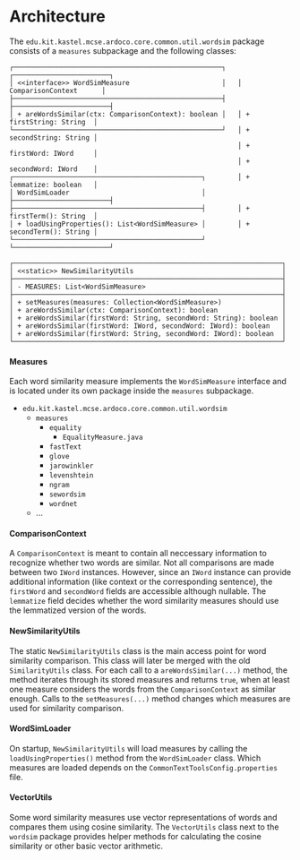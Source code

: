 # Architecture

The `edu.kit.kastel.mcse.ardoco.core.common.util.wordsim` package consists of a
`measures` subpackage and the following classes:

```
┌────────────────────────────────────────────────────┐   ┌────────────────────────┐
│ <<interface>> WordSimMeasure                       │   │ ComparisonContext      │
├────────────────────────────────────────────────────┤   ├────────────────────────┤ 
│ + areWordsSimilar(ctx: ComparisonContext): boolean │   │ + firstString: String  │ 
└────────────────────────────────────────────────────┘   │ + secondString: String │ 
                                                         │ + firstWord: IWord     │ 
                                                         │ + secondWord: IWord    │ 
┌───────────────────────────────────────────────┐        │ + lemmatize: boolean   │ 
│ WordSimLoader                                 │        ├────────────────────────┤ 
├───────────────────────────────────────────────┤        │ + firstTerm(): String  │ 
│ + loadUsingProperties(): List<WordSimMeasure> │        │ + secondTerm(): String │ 
└───────────────────────────────────────────────┘        └────────────────────────┘

┌───────────────────────────────────────────────────────────────────┐ 
│ <<static>> NewSimilarityUtils                                     │ 
├───────────────────────────────────────────────────────────────────┤ 
│ - MEASURES: List<WordSimMeasure>                                  │ 
├───────────────────────────────────────────────────────────────────┤ 
│ + setMeasures(measures: Collection<WordSimMeasure>)               │ 
│ + areWordsSimilar(ctx: ComparisonContext): boolean                │ 
│ + areWordsSimilar(firstWord: String, secondWord: String): boolean │ 
│ + areWordsSimilar(firstWord: IWord, secondWord: IWord): boolean   │ 
│ + areWordsSimilar(firstWord: String, secondWord: IWord): boolean  │ 
└───────────────────────────────────────────────────────────────────┘ 
```

#### Measures

Each word similarity measure implements the `WordSimMeasure` interface and is located under its own package
inside the `measures` subpackage.

- `edu.kit.kastel.mcse.ardoco.core.common.util.wordsim`
    - `measures`
        - `equality`
            - `EqualityMeasure.java`
        - `fastText`
        - `glove`
        - `jarowinkler`
        - `levenshtein`
        - `ngram`
        - `sewordsim`
        - `wordnet`
    - ...

#### ComparisonContext

A `ComparisonContext` is meant to contain all neccessary information to recognize whether two words are similar.
Not all comparisons are made between two `IWord` instances. 
However, since an `IWord` instance can provide additional information (like context or the  corresponding sentence), 
the `firstWord` and `secondWord` fields are accessible although nullable.
The `lemmatize` field decides whether the word similarity measures should use the lemmatized version of the words.

#### NewSimilarityUtils

The static `NewSimilarityUtils` class is the main access point for word similarity comparison. 
This class will later be merged with the old `SimilarityUtils` class.
For each call to a `areWordsSimilar(...)` method, the method iterates through its stored measures and returns `true`, 
when at least one measure considers the words from the `ComparisonContext` as similar enough.
Calls to the `setMeasures(...)` method changes which measures are used for similarity comparison.

#### WordSimLoader

On startup, `NewSimilarityUtils` will load measures by calling the `loadUsingProperties()` method from the 
`WordSimLoader` class. Which measures are loaded depends on the `CommonTextToolsConfig.properties` file.


#### VectorUtils

Some word similarity measures use vector representations of words and compares them using cosine similarity.
The `VectorUtils` class next to the `wordsim` package provides helper methods for calculating the cosine similarity
or other basic vector arithmetic.
